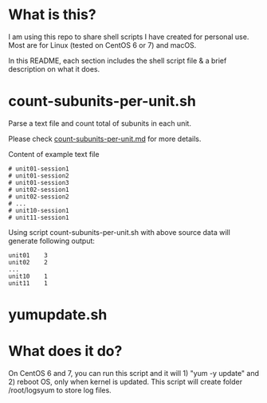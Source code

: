 # What is this?
I am using this repo to share shell scripts I have created for personal use. 
Most are for Linux (tested on CentOS 6 or 7) and macOS.

In this README, each section includes the shell script file & a brief description on what it does.

# count-subunits-per-unit.sh
Parse a text file and count total of subunits in each unit.

Please check [count-subunits-per-unit.md](count-subunits-per-unit.md) for more details.

Content of example text file
```
# unit01-session1
# unit01-session2
# unit01-session3
# unit02-session1
# unit02-session2
# ...
# unit10-session1
# unit11-session1
```

Using script count-subunits-per-unit.sh with above source data will generate following output:
```
unit01    3
unit02    2
...
unit10    1
unit11    1
```

# yumupdate.sh
# What does it do?  
On CentOS 6 and 7, you can run this script and it will 1) "yum -y update" and 2) reboot OS, only when kernel is updated. This script will create folder  /root/logsyum to store log files. 


